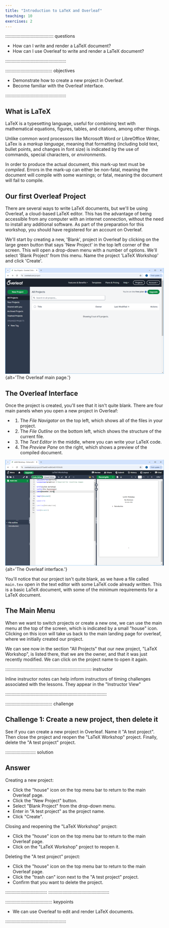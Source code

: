 ```yaml
---
title: "Introduction to LaTeX and Overleaf"
teaching: 10
exercises: 2
---
```


:::::::::::::::::::::::::::::::::::::: questions

- How can I write and render a LaTeX document?
- How can I use Overleaf to write and render a LaTeX document?

::::::::::::::::::::::::::::::::::::::::::::::::

::::::::::::::::::::::::::::::::::::: objectives

- Demonstrate how to create a new project in Overleaf.
- Become familiar with the Overleaf interface.

::::::::::::::::::::::::::::::::::::::::::::::::

## What is LaTeX

LaTeX is a typesetting language, useful for combining text with mathematical equations, figures,
tables, and citations, among other things.

Unlike common word processors like Microsoft Word or LibreOffice Writer, LaTex is a *markup
language*, meaning that formatting (including bold text, bullet points, and changes in font size)
is indicated by the use of commands, special characters, or *environments*.

In order to produce the actual document, this mark-up text must be *compiled*. Errors in the
mark-up can either be non-fatal, meaning the document will compile with some warnings; or fatal,
meaning the document will fail to compile.

## Our first Overleaf Project

There are several ways to write LaTeX documents, but we'll be using Overleaf, a cloud-based LaTeX
editor. This has the advantage of being accessible from any computer with an internet connection,
without the need to install any additional software. As part of the preparation for this workshop,
you should have registered for an account on Overleaf.

We'll start by creating a new, 'Blank', project in Overleaf by clicking on the large green button
that says 'New Project' in the top left corner of the screen. This will open a drop-down menu with
a number of options. We'll select 'Blank Project' from this menu. Name the project 'LaTeX Workshop'
and click 'Create'.

![The Overleaf Main Page](fig/01-introduction/overleaf-main-page.png){alt='The Overleaf main page.'}

## The Overleaf Interface
Once the project is created, you'll see that it isn't quite blank. There are four main panels when
you open a new project in Overleaf:

- 1. The *File Navigator* on the top left, which shows all of the files in your project.
- 2. The *File Outline* on the bottom left, which shows the structure of the current file.
- 3. The *Text Editor* in the middle, where you can write your LaTeX code.
- 4. The *Preview Pane* on the right, which shows a preview of the compiled document.

![The Overleaf Interface](fig/01-introduction/overleaf-interface.png){alt='The Overleaf interface.'}

You'll notice that our project isn't quite blank, as we have a file called `main.tex` open in the
text editor with some LaTeX code already written. This is a basic LaTeX document, with some of the
minimum requirements for a LaTeX document.

## The Main Menu

When we want to switch projects or create a new one, we can use the main menu at the top of the
screen, which is indicated by a small "house" icon. Clicking on this icon will take us back to the
main landing page for overleaf, where we initially created our project.

We can see now in the section "All Projects" that our new project, "LaTeX Workshop", is listed
there, that we are the owner, and that it was just recently modified. We can click on the project
name to open it again.

:::::::::::::::::::::::::::::::::::::::::::::::::::::::::::::::::::: instructor

Inline instructor notes can help inform instructors of timing challenges
associated with the lessons. They appear in the "Instructor View"

::::::::::::::::::::::::::::::::::::::::::::::::::::::::::::::::::::::::::::::::

::::::::::::::::::::::::::::::::::::: challenge

## Challenge 1: Create a new project, then delete it

See if you can create a new project in Overleaf. Name it "A test project". Then close the project
and reopen the "LaTeX Workshop" project. Finally, delete the "A test project" project.

:::::::::::::::::::::::: solution

## Answer

Creating a new project:

- Click the "house" icon on the top menu bar to return to the main Overleaf page.
- Click the "New Project" button.
- Select "Blank Project" from the drop-down menu.
- Enter in "A test project" as the project name.
- Click "Create".

Closing and reopening the "LaTeX Workshop" project:
- Click the "house" icon on the top menu bar to return to the main Overleaf page.
- Click on the "LaTeX Workshop" project to reopen it.

Deleting the "A test project" project:
- Click the "house" icon on the top menu bar to return to the main Overleaf page.
- Click the "trash can" icon next to the "A test project" project.
- Confirm that you want to delete the project.

:::::::::::::::::::::::::::::::::
::::::::::::::::::::::::::::::::::::::::::::::::

::::::::::::::::::::::::::::::::::::: keypoints

- We can use Overleaf to edit and render LaTeX documents.

::::::::::::::::::::::::::::::::::::::::::::::::


